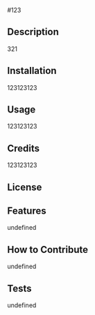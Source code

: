 #123

## Description
321

## Installation
123123123

## Usage
123123123

## Credits 
123123123


## License


## Features
undefined

## How to Contribute
undefined

## Tests
undefined
